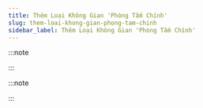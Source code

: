 ```yaml
---
title: Thêm Loại Không Gian 'Phòng Tắm Chính'
slug: them-loai-khong-gian-phong-tam-chinh
sidebar_label: Thêm Loại Không Gian 'Phòng Tắm Chính'
---
```


:::note



:::

:::note





:::